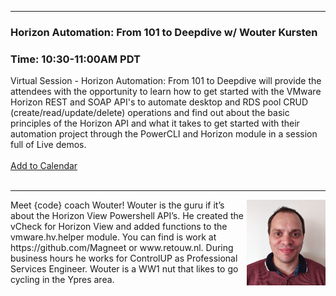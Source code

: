 <style>
  .wrapper {margin-top:75px;}
  header {top:20px!important;
  .session-wrapper{border:1px solid #36373b; border-radius:5px; padding:20px; background-color:##D3D3D3;}
  
</style>
<hr/>

### **Horizon Automation: From 101 to Deepdive w/ Wouter Kursten**
### **Time: 10:30-11:00AM PDT**
<div class="session-wrapper">
Virtual Session - Horizon Automation: From 101 to Deepdive will provide the attendees with the opportunity to learn how to get started with the VMware Horizon REST and SOAP API's to automate desktop and RDS pool CRUD (create/read/update/delete) operations and find out about the basic principles of the Horizon API and what it takes to get started with their automation project through the PowerCLI and Horizon module in a session full of Live demos. 
<br>
<br> 
  <a title="Add to Calendar" class="addeventatc" data-id="qp5085512" href="https://www.addevent.com/event/qp5085512" target="_blank" rel="nofollow">Add to Calendar</a>
        <script type="text/javascript" src="https://addevent.com/libs/atc/1.6.1/atc.min.js" async defer></script>
</div>
<br> 

<hr/>
<img src="Wouter_Kursten_New.jpg" alt="Wouter Kursten" width="25%" align="right">
    
<p>Meet {code} coach Wouter! Wouter is the guru if it’s about the Horizon View Powershell API’s. He created the vCheck for Horizon View and added functions to the vmware.hv.helper module. You can find is work at https://github.com/Magneet or www.retouw.nl. During business hours he works for ControlUP as Professional Services Engineer. Wouter is  a WW1 nut that likes to go cycling in the Ypres area.</p>

